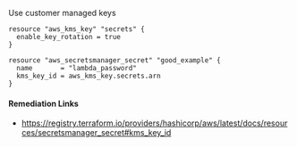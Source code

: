 
Use customer managed keys

```hcl
resource "aws_kms_key" "secrets" {
  enable_key_rotation = true
}

resource "aws_secretsmanager_secret" "good_example" {
  name       = "lambda_password"
  kms_key_id = aws_kms_key.secrets.arn
}
```

#### Remediation Links
 - https://registry.terraform.io/providers/hashicorp/aws/latest/docs/resources/secretsmanager_secret#kms_key_id
        
